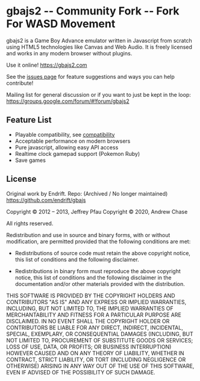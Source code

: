 gbajs2 -- Community Fork -- Fork For WASD Movement
======

gbajs2 is a Game Boy Advance emulator written in Javascript from scratch using HTML5 technologies like Canvas and Web Audio. 
It is freely licensed and works in any modern browser without plugins.

Use it online! <https://gbajs2.com>

See the [issues page](https://github.com/andychase/gbajs2/issues) for feature suggestions and ways you can help contribute!

Mailing list for general discussion or if you want to just be kept in the loop: https://groups.google.com/forum/#!forum/gbajs2

## Feature List

* Playable compatibility, see [compatibility](https://github.com/andychase/gbajs2/wiki/Compatibility-List)
* Acceptable performance on modern browsers
* Pure javascript, allowing easy API access
* Realtime clock gamepad support (Pokemon Ruby)
* Save games

## License
Original work by Endrift. Repo: (Archived / No longer maintained) https://github.com/endrift/gbajs

Copyright © 2012 – 2013, Jeffrey Pfau
Copyright © 2020, Andrew Chase

All rights reserved.

Redistribution and use in source and binary forms, with or without
modification, are permitted provided that the following conditions are met:

* Redistributions of source code must retain the above copyright notice, this
  list of conditions and the following disclaimer.

* Redistributions in binary form must reproduce the above copyright notice,
  this list of conditions and the following disclaimer in the documentation
  and/or other materials provided with the distribution.

THIS SOFTWARE IS PROVIDED BY THE COPYRIGHT HOLDERS AND CONTRIBUTORS "AS IS"
AND ANY EXPRESS OR IMPLIED WARRANTIES, INCLUDING, BUT NOT LIMITED TO, THE
IMPLIED WARRANTIES OF MERCHANTABILITY AND FITNESS FOR A PARTICULAR PURPOSE
ARE DISCLAIMED. IN NO EVENT SHALL THE COPYRIGHT HOLDER OR CONTRIBUTORS BE
LIABLE FOR ANY DIRECT, INDIRECT, INCIDENTAL, SPECIAL, EXEMPLARY, OR
CONSEQUENTIAL DAMAGES (INCLUDING, BUT NOT LIMITED TO, PROCUREMENT OF
SUBSTITUTE GOODS OR SERVICES; LOSS OF USE, DATA, OR PROFITS; OR BUSINESS
INTERRUPTION) HOWEVER CAUSED AND ON ANY THEORY OF LIABILITY, WHETHER IN
CONTRACT, STRICT LIABILITY, OR TORT (INCLUDING NEGLIGENCE OR OTHERWISE)
ARISING IN ANY WAY OUT OF THE USE OF THIS SOFTWARE, EVEN IF ADVISED OF THE
POSSIBILITY OF SUCH DAMAGE.
